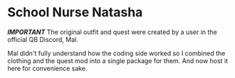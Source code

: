 # School Nurse Natasha
**_IMPORTANT_**
The original outfit and quest were created by a user in the official QB Discord, Mal.

Mal didn't fully understand how the coding side worked so I combined the clothing and the quest mod into a single package for them. And now host it here for convenience sake.